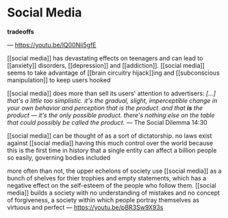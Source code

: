 # Social Media

**tradeoffs**

&mdash; <https://youtu.be/lQ00Nii5gfE>

[[social media]] has devastating effects on teenagers and can lead to [[anxiety]] disorders, [[depression]] and [[addiction]]. [[social media]] seems to take advantage of [[brain circuitry hijack]]ing and [[subconscious manipulation]] to keep users hooked

[[social media]] does more than sell its users' attention to advertisers: _[...] that's a little too simplistic. it's the gradual, slight, imperceptible change in your own behavior and perception that is the product. and that **is** the product &mdash; it's the only possible product. there's nothing else on the table that could possibly be called the product._ &mdash; The Social Dilemma 14:30

[[social media]] can be thought of as a sort of dictatorship. no laws exist against [[social media]] having this much control over the world because this is the first time in history that a single entity can affect a billion people so easily, governing bodies included

more often than not, the upper echelons of society use [[social media]] as a bunch of shelves for thier trophies and empty statements, which has a negative effect on the self-esteem of the people who follow them. [[social media]] builds a society with no understanding of mistakes and no concept of forgiveness, a society within which people portray themselves as virtuous and perfect &mdash; <https://youtu.be/pBR3Sw9X93s>
